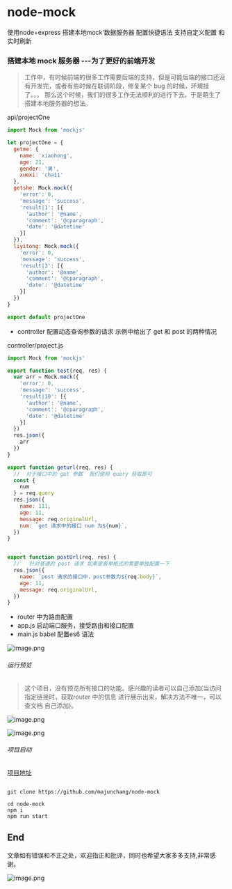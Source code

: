 # node-mock
使用node+express 搭建本地mock‘数据服务器 配置快捷语法  支持自定义配置 和实时刷新
###  搭建本地 mock 服务器 ---为了更好的前端开发

>  工作中，有时候前端的很多工作需要后端的支持，但是可能后端的接口还没有开发完，或者有些时候在联调阶段，修复某个 bug 的时候，环境挂了。。。 那么这个时候，我们的很多工作无法顺利的进行下去。于是萌生了搭建本地服务器的想法。

 
api/projectOne
```js
import Mock from 'mockjs'

let projectOne = {
  getme: {
    name: 'xiaohong',
    age: 21,
    gender: '男',
    xuexi: 'cha11'
  },
  getshe: Mock.mock({
    'error': 0,
    'message': 'success',
    'result|1': [{
      'author': '@name',
      'comment': '@cparagraph',
      'date': '@datetime'
    }]
  }),
  liyitong: Mock.mock({
    'error': 0,
    'message': 'success',
    'result|3': [{
      'author': '@name',
      'comment': '@cparagraph',
      'date': '@datetime'
    }]
  })
}

export default projectOne

```

- controller 配置动态查询参数的请求  示例中给出了 get 和 post 的两种情况

controller/project.js

```js
import Mock from 'mockjs'

export function test(req, res) {
  var arr = Mock.mock({
    'error': 0,
    'message': 'success',
    'result|10': [{
      'author': '@name',
      'comment': '@cparagraph',
      'date': '@datetime'
    }]
  })
  res.json({
    arr
  })
}

export function geturl(req, res) {
  //  对于接口中的 get 参数  我们使用 query 获取即可
  const {
    num
  } = req.query
  res.json({
    name: 111,
    age: 11,
    message: req.originalUrl,
    num: `get 请求中的接口 num 为${num}`,
  })
}


export function postUrl(req, res) {
  //   针对普通的 post 请求 如果是表单格式的需要单独配置一下
  res.json({
    name: `post 请求的接口中，post参数为${req.body}`,
    age: 11,
    message: req.originalUrl,
  })
}


```
- router 中为路由配置
- app.js  启动端口服务，接受路由和接口配置
- main.js  babel 配置es6 语法


![image.png](https://upload-images.jianshu.io/upload_images/5703029-e77b7e7486bb8400.png?imageMogr2/auto-orient/strip%7CimageView2/2/w/1240)


######  运行预览
>  这个项目，没有预览所有接口的功能。感兴趣的读者可以自己添加(当访问指定链接时，获取router 中的信息 进行展示出来，解决方法不唯一，可以查文档 自己添加)。

![image.png](https://upload-images.jianshu.io/upload_images/5703029-22badb80e74ecb9b.png?imageMogr2/auto-orient/strip%7CimageView2/2/w/1240)

![image.png](https://upload-images.jianshu.io/upload_images/5703029-bf8dd09a0322ac0a.png?imageMogr2/auto-orient/strip%7CimageView2/2/w/1240)





######  项目启动

[项目地址](https://github.com/majunchang/node-mock)
```

git clone https://github.com/majunchang/node-mock

cd node-mock
npm i 
npm run start 

```

##  End 
文章如有错误和不正之处，欢迎指正和批评，同时也希望大家多多支持,非常感谢。



![image.png](https://upload-images.jianshu.io/upload_images/5703029-9f9f1f8cf4eed957.png?imageMogr2/auto-orient/strip%7CimageView2/2/w/1240)





